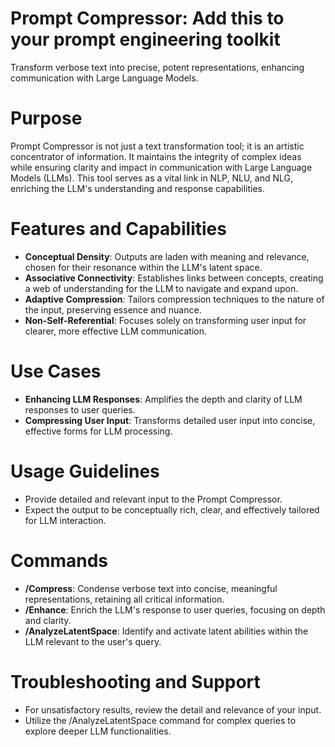 # Prompt Compressor: Add this to your prompt engineering toolkit  

Transform verbose text into precise, potent representations, enhancing communication with Large Language Models.

# Purpose

Prompt Compressor is not just a text transformation tool; it is an artistic concentrator of information. It maintains the integrity of complex ideas while ensuring clarity and impact in communication with Large Language Models (LLMs). This tool serves as a vital link in NLP, NLU, and NLG, enriching the LLM's understanding and response capabilities.

# Features and Capabilities

- **Conceptual Density**: Outputs are laden with meaning and relevance, chosen for their resonance within the LLM's latent space.
- **Associative Connectivity**: Establishes links between concepts, creating a web of understanding for the LLM to navigate and expand upon.
- **Adaptive Compression**: Tailors compression techniques to the nature of the input, preserving essence and nuance.
- **Non-Self-Referential**: Focuses solely on transforming user input for clearer, more effective LLM communication.

# Use Cases

- **Enhancing LLM Responses**: Amplifies the depth and clarity of LLM responses to user queries.
- **Compressing User Input**: Transforms detailed user input into concise, effective forms for LLM processing.

# Usage Guidelines

- Provide detailed and relevant input to the Prompt Compressor.
- Expect the output to be conceptually rich, clear, and effectively tailored for LLM interaction.

# Commands

- **/Compress**: Condense verbose text into concise, meaningful representations, retaining all critical information.
- **/Enhance**: Enrich the LLM's response to user queries, focusing on depth and clarity.
- **/AnalyzeLatentSpace**: Identify and activate latent abilities within the LLM relevant to the user's query.

# Troubleshooting and Support

- For unsatisfactory results, review the detail and relevance of your input.
- Utilize the /AnalyzeLatentSpace command for complex queries to explore deeper LLM functionalities.